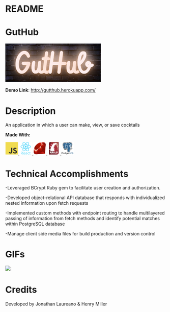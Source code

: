 # README

# GutHub

<img src="assets/Guthub.jpeg" width="300">

**Demo Link**: http://gutthub.herokuapp.com/

# Description

An application in which a user can make, view, or save cocktails

**Made With:** 

<a href="https://developer.mozilla.org/en-US/docs/Web/JavaScript" target="_blank" rel="noreferrer"> <img src="https://raw.githubusercontent.com/devicons/devicon/master/icons/javascript/javascript-original.svg" alt="javascript" width="40" height="40"/> </a> 
  <a href="https://reactjs.org/" target="_blank" rel="noreferrer"> <img src="https://raw.githubusercontent.com/devicons/devicon/master/icons/react/react-original-wordmark.svg" alt="react" width="40" height="40"/> </a> 
  <a href="https://www.ruby-lang.org/en/" target="_blank" rel="noreferrer"> <img src="https://raw.githubusercontent.com/devicons/devicon/master/icons/ruby/ruby-original.svg" alt="ruby" width="40" height="40"/> </a>
   <a href="https://rubyonrails.org" target="_blank" rel="noreferrer"> <img src="https://raw.githubusercontent.com/devicons/devicon/master/icons/rails/rails-original-wordmark.svg" alt="rails" width="40" height="40"/> </a> 
    <a href="https://www.postgresql.org" target="_blank" rel="noreferrer"> <img src="https://raw.githubusercontent.com/devicons/devicon/master/icons/postgresql/postgresql-original-wordmark.svg" alt="postgresql" width="40" height="40"/> </a>

</p>

# Technical Accomplishments

-Leveraged BCrypt Ruby gem to facilitate user creation and authorization.

-Developed object-relational API database that responds with individualized nested information upon fetch requests

-Implemented custom methods with endpoint routing to handle multilayered passing of information from fetch methods and identify potential matches within PostgreSQL database

-Manage client side media files for build production and version control

# GIFs

<img src="assets/Guthub.gif" width="500">

# Credits

Developed by Jonathan Laureano & Henry Miller
